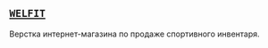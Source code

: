 ## [`WELFIT`](https://elvirabezrukova.github.io/wefit/)
Верстка интернет-магазина по продаже спортивного инвентаря.

